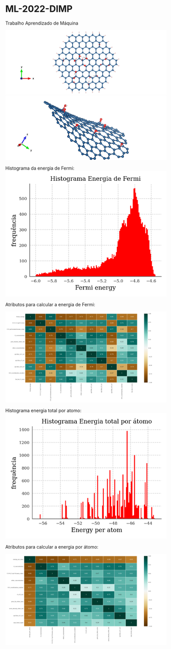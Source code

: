 # ML-2022-DIMP
Trabalho Aprendizado de Máquina

![image](https://github.com/Karl-Marcos/ML-2022-DIMP/blob/main/imagens/neutral_12141.png)
![image](https://github.com/Karl-Marcos/ML-2022-DIMP/blob/main/imagens/neutral_6221.png)

Histograma da energia de Fermi:
![image](https://github.com/Karl-Marcos/ML-2022-DIMP/blob/main/imagens/histograma_fermi.png)

Atributos para calcular a energia de Fermi:

![image](https://github.com/Karl-Marcos/ML-2022-DIMP/blob/main/imagens/atributos_energia_fermi.png)

Histograma energia total por atomo:
![image](https://github.com/Karl-Marcos/ML-2022-DIMP/blob/main/imagens/histograma_energia.png)

Atributos para calcular a energia por átomo:

![image](https://github.com/Karl-Marcos/ML-2022-DIMP/blob/main/imagens/atributos_energia_por_atomo.png)

